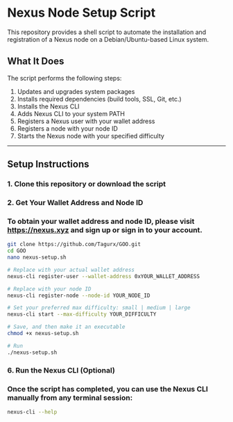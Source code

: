 # Nexus Node Setup Script

This repository provides a shell script to automate the installation and registration of a Nexus node on a Debian/Ubuntu-based Linux system.

## What It Does

The script performs the following steps:

1. Updates and upgrades system packages
2. Installs required dependencies (build tools, SSL, Git, etc.)
3. Installs the Nexus CLI
4. Adds Nexus CLI to your system PATH
5. Registers a Nexus user with your wallet address
6. Registers a node with your node ID
7. Starts the Nexus node with your specified difficulty

---

## Setup Instructions

### 1. Clone this repository or download the script

### 2. Get Your Wallet Address and Node ID

### To obtain your wallet address and node ID, please visit https://nexus.xyz and sign up or sign in to your account.

```bash
git clone https://github.com/Tagurx/GOO.git
cd GOO
nano nexus-setup.sh

# Replace with your actual wallet address
nexus-cli register-user --wallet-address 0xYOUR_WALLET_ADDRESS

# Replace with your node ID
nexus-cli register-node --node-id YOUR_NODE_ID

# Set your preferred max difficulty: small | medium | large
nexus-cli start --max-difficulty YOUR_DIFFICULTY

# Save, and then make it an executable
chmod +x nexus-setup.sh

# Run
./nexus-setup.sh
```
### 6. Run the Nexus CLI (Optional)
### Once the script has completed, you can use the Nexus CLI manually from any terminal session:

```bash
nexus-cli --help

